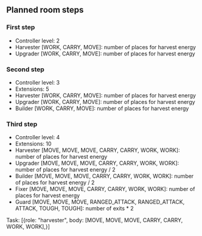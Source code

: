 ## Planned room steps

### First step

* Controller level: 2
* Harvester [WORK, CARRY, MOVE]: number of places for harvest energy
* Upgrader [WORK, CARRY, MOVE]: number of places for harvest energy

### Second step

* Controller level: 3
* Extensions: 5
* Harvester [WORK, CARRY, MOVE]: number of places for harvest energy
* Upgrader [WORK, CARRY, MOVE]: number of places for harvest energy
* Builder [WORK, CARRY, MOVE]: number of places for harvest energy

### Third step

* Controller level: 4
* Extensions: 10
* Harvester [MOVE, MOVE, MOVE, CARRY, CARRY, WORK, WORK]: number of places for harvest energy
* Upgrader [MOVE, MOVE, MOVE, CARRY, CARRY, WORK, WORK]: number of places for harvest energy / 2
* Builder [MOVE, MOVE, MOVE, CARRY, CARRY, WORK, WORK]: number of places for harvest energy / 2
* Fixer [MOVE, MOVE, MOVE, CARRY, CARRY, WORK, WORK]: number of places for harvest energy
* Guard [MOVE, MOVE, MOVE, RANGED_ATTACK, RANGED_ATTACK, ATTACK, TOUGH, TOUGH]: number of exits * 2

Task: [{role: "harvester", body: [MOVE, MOVE, MOVE, CARRY, CARRY, WORK, WORK],}]
